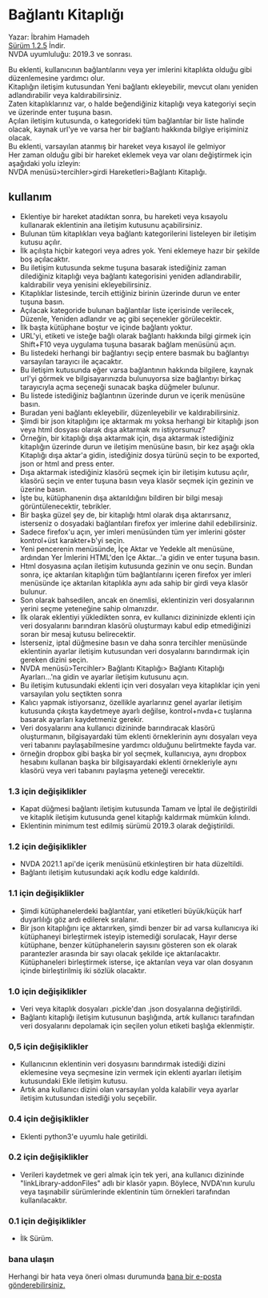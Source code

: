 # Bağlantı Kitaplığı #

Yazar: İbrahim Hamadeh  
[Sürüm 1.2.5][1]  İndir.  
NVDA uyumluluğu: 2019.3 ve sonrası.  

Bu eklenti, kullanıcının bağlantılarını veya yer imlerini kitaplıkta olduğu gibi düzenlemesine yardımcı olur.  
Kitaplığın iletişim kutusundan Yeni bağlantı ekleyebilir, mevcut olanı yeniden adlandırabilir veya kaldırabilirsiniz.  
Zaten kitaplıklarınız var, o halde beğendiğiniz kitaplığı veya kategoriyi seçin ve üzerinde enter tuşuna basın.  
Açılan iletişim kutusunda, o kategorideki tüm bağlantılar bir liste halinde olacak, kaynak url'ye ve varsa her bir bağlantı hakkında bilgiye erişiminiz olacak.  
Bu eklenti, varsayılan atanmış bir hareket veya kısayol ile gelmiyor  
Her zaman olduğu gibi bir hareket eklemek veya var olanı değiştirmek için aşağıdaki yolu izleyin:  
NVDA menüsü>tercihler>girdi Hareketleri>Bağlantı Kitaplığı.  

## kullanım ##

*	Eklentiye bir hareket atadıktan sonra, bu hareketi veya kısayolu kullanarak eklentinin ana iletişim kutusunu açabilirsiniz.  
*	Bulunan tüm kitaplıkları veya bağlantı kategorilerini listeleyen bir iletişim kutusu açılır.  
*	İlk açılışta hiçbir kategori veya adres yok. Yeni eklemeye hazır bir şekilde boş açılacaktır.  
*	Bu iletişim kutusunda sekme tuşuna basarak  istediğiniz zaman dilediğiniz kitaplığı veya bağlantı kategorisini yeniden adlandırabilir, kaldırabilir veya yenisini ekleyebilirsiniz.  
*	Kitaplıklar listesinde, tercih ettiğiniz birinin üzerinde durun ve enter tuşuna basın.  
*	Açılacak kategoride bulunan bağlantılar liste içerisinde verilecek, Düzenle, Yeniden adlandır ve aç gibi seçenekler görülecektir.  
*	İlk başta kütüphane boştur ve içinde bağlantı yoktur.  
*	URL'yi, etiketi ve isteğe bağlı olarak bağlantı hakkında bilgi girmek için Shift+F10 veya uygulama tuşuna basarak bağlam menüsünü açın.  
*	Bu listedeki herhangi bir bağlantıyı seçip entere basmak bu bağlantıyı varsayılan tarayıcı ile açacaktır.  
*	Bu iletişim kutusunda eğer varsa bağlantının hakkında bilgilere, kaynak url'yi görmek ve bilgisayarınızda bulunuyorsa size bağlantıyı birkaç tarayıcıyla açma seçeneği sunacak başka düğmeler bulunur.  
*	Bu listede istediğiniz bağlantının üzerinde durun ve içerik menüsüne basın.  
*	Buradan yeni bağlantı ekleyebilir, düzenleyebilir ve kaldırabilirsiniz.  
*	Şimdi bir json kitaplığını içe aktarmak mı yoksa herhangi bir kitaplığı json veya html dosyası olarak dışa aktarmak mı istiyorsunuz?  
*	Örneğin, bir kitaplığı dışa aktarmak için, dışa aktarmak istediğiniz kitaplığın üzerinde durun ve iletişim menüsüne basın, bir kez aşağı okla Kitaplığı dışa aktar'a gidin, istediğiniz dosya türünü seçin to be exported, json or html and press enter.  
*	Dışa aktarmak istediğiniz klasörü seçmek için bir iletişim kutusu açılır, klasörü seçin ve enter tuşuna basın veya klasör seçmek için gezinin ve üzerine basın.  
*	İşte bu, kütüphanenin dışa aktarıldığını bildiren bir bilgi mesajı görüntülenecektir, tebrikler.  
*	Bir başka güzel şey de, bir kitaplığı html olarak dışa aktarırsanız, isterseniz o dosyadaki bağlantıları firefox yer imlerine dahil edebilirsiniz.  
*	Sadece firefox'u açın, yer imleri menüsünden tüm yer imlerini göster kontrol+üst karakter+b'yi seçin.  
*	Yeni pencerenin menüsünde, İçe Aktar ve Yedekle alt menüsüne, ardından Yer İmlerini HTML'den İçe Aktar…'a gidin ve enter tuşuna basın.  
*	Html dosyasına açılan iletişim kutusunda gezinin ve onu seçin. Bundan sonra, içe aktarılan kitaplığın tüm bağlantılarını içeren firefox yer imleri menüsünde içe aktarılan kitaplıkla aynı ada sahip bir girdi veya klasör bulunur.  
*	Son olarak bahsedilen, ancak en önemlisi, eklentinizin veri dosyalarının yerini seçme yeteneğine sahip olmanızdır.  
*	İlk olarak eklentiyi yükledikten sonra, ev kullanıcı dizininizde eklenti için veri dosyalarını barındıran klasörü oluşturmayı kabul edip etmediğinizi soran bir mesaj kutusu belirecektir.  
*	İsterseniz, iptal düğmesine basın ve daha sonra tercihler menüsünde eklentinin ayarlar iletişim kutusundan veri dosyalarını barındırmak için gereken dizini seçin.  
*	NVDA menüsü>Tercihler> Bağlantı Kitaplığı> Bağlantı Kitaplığı Ayarları...'na gidin ve ayarlar iletişim kutusunu açın.  
*	Bu iletişim kutusundaki eklenti için veri dosyaları veya kitaplıklar için yeni varsayılan yolu seçtikten sonra  
*	Kalıcı yapmak istiyorsanız, özellikle ayarlarınız genel ayarlar iletişim kutusunda çıkışta kaydetmeye ayarlı değilse, kontrol+nvda+c tuşlarına basarak ayarları kaydetmeniz gerekir.  
*	Veri dosyalarını ana kullanıcı dizininde barındıracak klasörü oluşturmanın, bilgisayardaki tüm eklenti örneklerinin aynı dosyaları veya veri tabanını paylaşabilmesine yardımcı olduğunu belirtmekte fayda var.  
*	örneğin dropbox gibi başka bir yol seçmek, kullanıcıya, aynı dropbox hesabını kullanan başka bir bilgisayardaki eklenti örnekleriyle aynı klasörü veya veri tabanını paylaşma yeteneği verecektir.  

### 1.3 için değişiklikler ###

*	Kapat düğmesi bağlantı iletişim kutusunda Tamam ve İptal ile değiştirildi ve kitaplık iletişim kutusunda genel kitaplığı kaldırmak mümkün kılındı.  
*	Eklentinin minimum test edilmiş sürümü 2019.3 olarak değiştirildi.  

### 1.2 için değişiklikler ###

*	NVDA 2021.1 api'de içerik menüsünü etkinleştiren bir hata düzeltildi.  
*	Bağlantı iletişim kutusundaki açık kodlu edge kaldırıldı.    

### 1.1 için değişiklikler ###

*	Şimdi kütüphanelerdeki bağlantılar, yani etiketleri büyük/küçük harf duyarlılığı göz ardı edilerek sıralanır.  
*	Bir json kitaplığını içe aktarırken, şimdi benzer bir ad varsa kullanıcıya iki kütüphaneyi birleştirmek isteyip istemediği sorulacak, Hayır derse kütüphane, benzer kütüphanelerin sayısını gösteren son ek olarak parantezler arasında bir sayı olacak şekilde içe aktarılacaktır.
Kütüphaneleri birleştirmek isterse, içe aktarılan veya var olan dosyanın içinde birleştirilmiş iki sözlük olacaktır.  

### 1.0 için değişiklikler ###

*	Veri veya kitaplık dosyaları .pickle'dan .json dosyalarına değiştirildi.  
*	Bağlantı kitaplığı iletişim kutusunun başlığında, artık kullanıcı tarafından veri dosyalarını depolamak için seçilen yolun etiketi başlığa eklenmiştir.  

### 0,5 için değişiklikler ###

*	Kullanıcının eklentinin veri dosyasını barındırmak istediği dizini eklemesine veya seçmesine izin vermek için eklenti ayarları iletişim kutusundaki Ekle iletişim kutusu.  
*	Artık ana kullanıcı dizini olan varsayılan yolda kalabilir veya ayarlar iletişim kutusundan istediği yolu seçebilir.  

### 0.4 için değişiklikler ###

*	Eklenti python3'e uyumlu hale getirildi.  

### 0.2 için değişiklikler ###

*	Verileri kaydetmek ve geri almak için tek yeri, ana kullanıcı dizininde "linkLibrary-addonFiles" adlı bir klasör yapın. Böylece, NVDA'nın kurulu veya taşınabilir sürümlerinde eklentinin tüm örnekleri tarafından kullanılacaktır.

### 0.1 için değişiklikler ###

*	İlk Sürüm.  

### bana ulaşın ###

Herhangi bir hata veya öneri olması durumunda [bana bir e-posta gönderebilirsiniz.](mailto:ibra.hamadeh@hotmail.com)

[1]: https://github.com/ibrahim-s/linkLibrary/releases/download/v1.2.5/linkLibrary-1.2.5.nvda-addon